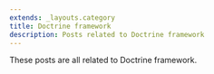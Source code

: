 ```yaml
---
extends: _layouts.category
title: Doctrine framework
description: Posts related to Doctrine framework
---
```


These posts are all related to Doctrine framework.
